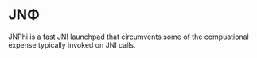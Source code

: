 JNΦ
=====

JNPhi is a fast JNI launchpad that circumvents some of the compuational expense typically invoked on JNI calls.
